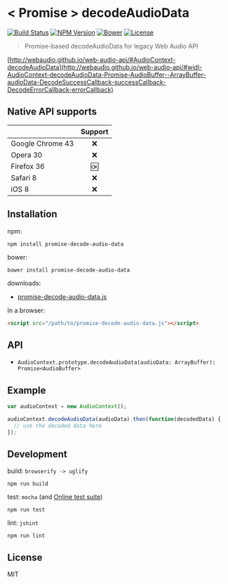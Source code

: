 # < Promise > decodeAudioData
[![Build Status](http://img.shields.io/travis/mohayonao/promise-decode-audio-data.svg?style=flat-square)](https://travis-ci.org/mohayonao/promise-decode-audio-data)
[![NPM Version](http://img.shields.io/npm/v/promise-decode-audio-data.svg?style=flat-square)](https://www.npmjs.org/package/node-pico)
[![Bower](https://img.shields.io/bower/v/promise-decode-audio-data.svg?style=flat-square)](https://github.com/mohayonao/promise-decode-audio-data)
[![License](http://img.shields.io/badge/license-MIT-brightgreen.svg?style=flat-square)](http://mohayonao.mit-license.org/)

> Promise-based decodeAudioData for legacy Web Audio API

[http://webaudio.github.io/web-audio-api/#AudioContext-decodeAudioData](http://webaudio.github.io/web-audio-api/#widl-AudioContext-decodeAudioData-Promise-AudioBuffer--ArrayBuffer-audioData-DecodeSuccessCallback-successCallback-DecodeErrorCallback-errorCallback)

## Native API supports
|                      | Support |
| -------------------- |:-------:|
| Google Chrome 43     | :x:     |
| Opera 30             | :x:     |
| Firefox 36           | :ok:    |
| Safari 8             | :x:     |
| iOS 8                | :x:     |

## Installation

npm:
```
npm install promise-decode-audio-data
```

bower:
```
bower install promise-decode-audio-data
```

downloads:
- [promise-decode-audio-data.js](https://raw.githubusercontent.com/mohayonao/promise-decode-audio-data/master/lib/promise-decode-audio-data.js)

In a browser:
```html
<script src="/path/to/promise-decode-audio-data.js"></script>
```

## API
- `AudioContext.prototype.decodeAudioData(audioData: ArrayBuffer): Promise<AudioBuffer>`

## Example
```javascript
var audioContext = new AudioContext();

audioContext.decodeAudioData(audioData).then(function(decodedData) {
  // use the decoded data here
});
```

## Development
build: `browserify -> uglify`
```
npm run build
```

test: `mocha` (and [Online test suite](http://mohayonao.github.io/promise-decode-audio-data/))
```
npm run test
```

lint: `jshint`
```
npm run lint
```

## License
MIT
